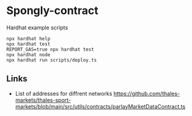 # Spongly-contract

Hardhat example scripts

```shell
npx hardhat help
npx hardhat test
REPORT_GAS=true npx hardhat test
npx hardhat node
npx hardhat run scripts/deploy.ts
```

## Links

-   List of addresses for diffrent networks
    https://github.com/thales-markets/thales-sport-markets/blob/main/src/utils/contracts/parlayMarketDataContract.ts
